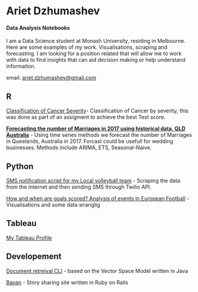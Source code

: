 # Ariet Dzhumashev
#### Data Analysis Notebooks

I am a Data Science student at Monash University, residing in Melbourne. Here are some examples of my work. Visualisations, scraping and forecasting. I am looking for a position related that will allow me to work with data to find insights that can aid decision making or help understand information.

email: ariet.dzhumashev@gmail.com

## R

[Classification of Cancer Severity](https://github.com/arietd/dataAnalysis/blob/master/cancer_Stage_Classification.ipynb)- Classification of Cancer by severity, this was done as part of an assigment to achieve the best Test score.

**[Forecasting the number of Marriages in 2017 using historical data, QLD Australia](https://github.com/arietd/dataAnalysis/blob/master/Queensland_marriages_timeseries.ipynb)** - Using time series methods we forecast the number of Marriages in Queelands, Australia in 2017. Forcast could be usefull for wedding businesses. Methods include ARIMA, ETS, Seasonal-Naive. 




## Python

[SMS notification script for my Local volleyball team](https://github.com/arietd/dataAnalysis/blob/master/Vball_sms_msg_scraper.ipynb) - Scraping the data from the internet and then sending SMS through Twilio API.

[How and when are goals scored? Analysis of events in European Football](https://github.com/arietd/dataAnalysis/blob/master/footballing_events.ipynb) - Visualisations and some data wranglig 


## Tableau
[My Tableau Profile](https://public.tableau.com/profile/ariet.dzhumashev1262#!/)

## Developement

[Document retreival CLI](https://github.com/arietd/VectorSpaceIR) - based on the Vector Space Model written in Java

[Bayan](https://github.com/arietd/Bayan) - Story sharing site written in Ruby on Rails
